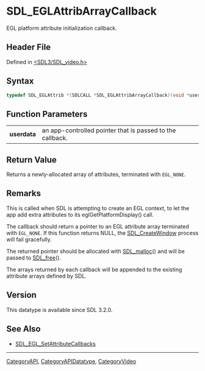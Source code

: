 # SDL_EGLAttribArrayCallback

EGL platform attribute initialization callback.

## Header File

Defined in [<SDL3/SDL_video.h>](https://github.com/libsdl-org/SDL/blob/main/include/SDL3/SDL_video.h)

## Syntax

```c
typedef SDL_EGLAttrib *(SDLCALL *SDL_EGLAttribArrayCallback)(void *userdata);
```

## Function Parameters

|              |                                                           |
| ------------ | --------------------------------------------------------- |
| **userdata** | an app-controlled pointer that is passed to the callback. |

## Return Value

Returns a newly-allocated array of attributes, terminated with `EGL_NONE`.

## Remarks

This is called when SDL is attempting to create an EGL context, to let the
app add extra attributes to its eglGetPlatformDisplay() call.

The callback should return a pointer to an EGL attribute array terminated
with `EGL_NONE`. If this function returns NULL, the
[SDL_CreateWindow](SDL_CreateWindow) process will fail gracefully.

The returned pointer should be allocated with [SDL_malloc](SDL_malloc)()
and will be passed to [SDL_free](SDL_free)().

The arrays returned by each callback will be appended to the existing
attribute arrays defined by SDL.

## Version

This datatype is available since SDL 3.2.0.

## See Also

- [SDL_EGL_SetAttributeCallbacks](SDL_EGL_SetAttributeCallbacks)

----
[CategoryAPI](CategoryAPI), [CategoryAPIDatatype](CategoryAPIDatatype), [CategoryVideo](CategoryVideo)

